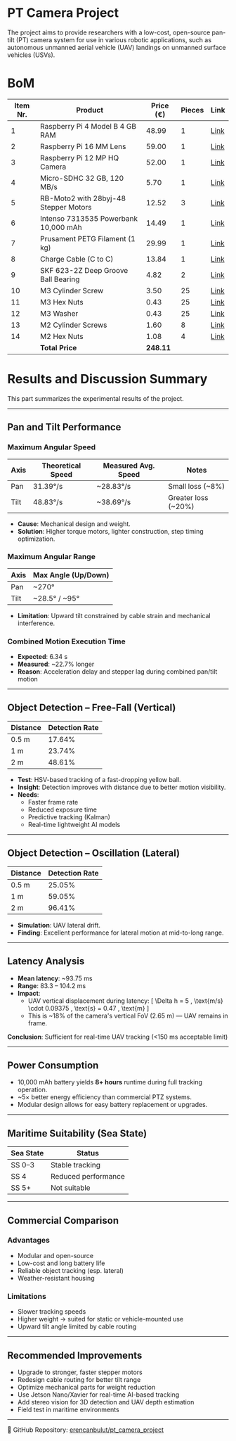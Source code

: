 # PT Camera Project
The project aims to provide researchers with a low-cost, open-source pan-tilt (PT) camera system for use in various robotic applications, such as autonomous unmanned aerial vehicle (UAV) landings on unmanned surface vehicles (USVs).

# BoM
| Item Nr. | Product                              | Price (€) | Pieces | Link |
|----------|--------------------------------------|-----------|--------|------|
| 1        | Raspberry Pi 4 Model B 4 GB RAM      | 48.99     | 1      | [Link](https://mou.sr/43gMQWg) |
| 2        | Raspberry Pi 16 MM Lens              | 59.00     | 1      | [Link](https://buyzero.de/en/products/16mm-teleobjektiv-fur-hq-kamera-16mm-telephoto-lens-for-hq-camera) |
| 3        | Raspberry Pi 12 MP HQ Camera         | 52.00     | 1      | [Link](https://www.digikey.de/short/p40hw30b) |
| 4        | Micro-SDHC 32 GB, 120 MB/s           | 5.70      | 1      | [Link](https://www.berrybase.de/sandisk-ultra-microsdhc-a1-120mb-s-class-10-speicherkarte-adapter-32gb) |
| 5        | RB-Moto2 with 28byj-48 Stepper Motors            | 12.52     | 3      | [Link](https://www.reichelt.com/de/en/shop/product/raspberry_pi_-_motor_control_incl_stepper_motors_uln2803apg-176628) |
| 6        | Intenso 7313535 Powerbank 10,000 mAh | 14.49     | 1      | [Link](https://amzn.eu/d/eHD4hbB) |
| 7        | Prusament PETG Filament (1 kg)       | 29.99     | 1      | [Link](https://www.prusa3d.com/de/produkt/prusament-petg-carmine-red-transparent-1kg/) |
| 8        | Charge Cable (C to C)                | 13.84     | 1      | [Link](https://de.rs-online.com/web/p/usb-kabel/2566994?gb=bb) |
| 9        | SKF 623-2Z Deep Groove Ball Bearing  | 4.82      | 2      | [Link](https://motionparts.de/products/623-2z-skf?variant=41904533602466&currency=EUR&utm_medium=product_sync&utm_source=google&utm_content=sag_organic&utm_campaign=sag_organic&gQT=2) |
| 10       | M3 Cylinder Screw                    | 3.50      | 25     | [Link](https://rc-schrauben.de/Zylinderkopfschraube-DIN-912-M3-x-12-Edelstahl-A2) |
| 11       | M3 Hex Nuts                          | 0.43      | 25     | [Link](https://de.farnell.com/en-DE/tr-fastenings/m3-hfst-z100/nut-full-steel-bzp-m3-pk100/dp/1419447) |
| 12       | M3 Washer                            | 0.43      | 25     | [Link](https://de.farnell.com/en-DE/duratool/wash3/washer-steel-m3-pk100/dp/1377496) |
| 13       | M2 Cylinder Screws                   | 1.60      | 8      | [Link](https://rc-schrauben.de/Zylinderkopfschraube-DIN-912-M2-x-8-Stahl-129) |
| 14       | M2 Hex Nuts                          | 1.08      | 4      | [Link](https://rc-schrauben.de/Hexagon-Nut-DIN-934-M2-Stainless-steel) |
|          | **Total Price**                      | **248.11**|        |      |

# Results and Discussion Summary

This part summarizes the experimental results of the project.

---

## Pan and Tilt Performance

### Maximum Angular Speed

| Axis | Theoretical Speed | Measured Avg. Speed | Notes |
|------|-------------------|---------------------|-------|
| Pan  | 31.39°/s          | ~28.83°/s           | Small loss (~8%) |
| Tilt | 48.83°/s          | ~38.69°/s           | Greater loss (~20%) |

- **Cause**: Mechanical design and weight.
- **Solution**: Higher torque motors, lighter construction, step timing optimization.

### Maximum Angular Range

| Axis | Max Angle (Up/Down) |
|------|---------------------|
| Pan  | ~270°               |
| Tilt | ~28.5° / ~95°       |

- **Limitation**: Upward tilt constrained by cable strain and mechanical interference.

### Combined Motion Execution Time

- **Expected**: 6.34 s
- **Measured**: ~22.7% longer
- **Reason**: Acceleration delay and stepper lag during combined pan/tilt motion

---

## Object Detection – Free-Fall (Vertical)

| Distance | Detection Rate |
|----------|----------------|
| 0.5 m    | 17.64%         |
| 1 m      | 23.74%         |
| 2 m      | 48.61%         |

- **Test**: HSV-based tracking of a fast-dropping yellow ball.
- **Insight**: Detection improves with distance due to better motion visibility.
- **Needs**:
  - Faster frame rate
  - Reduced exposure time
  - Predictive tracking (Kalman)
  - Real-time lightweight AI models

---

## Object Detection – Oscillation (Lateral)

| Distance | Detection Rate |
|----------|----------------|
| 0.5 m    | 25.05%         |
| 1 m      | 59.05%         |
| 2 m      | 96.41%         |

- **Simulation**: UAV lateral drift.
- **Finding**: Excellent performance for lateral motion at mid-to-long range.

---

## Latency Analysis

- **Mean latency**: ~93.75 ms
- **Range**: 83.3 – 104.2 ms
- **Impact**: 
  - UAV vertical displacement during latency:
    \[
    \Delta h = 5 \, \text{m/s} \cdot 0.09375 \, \text{s} = 0.47 \, \text{m}
    \]
  - This is ~18% of the camera's vertical FoV (2.65 m) — UAV remains in frame.

**Conclusion**: Sufficient for real-time UAV tracking (<150 ms acceptable limit)

---

## Power Consumption

- 10,000 mAh battery yields **8+ hours** runtime during full tracking operation.
- ~5× better energy efficiency than commercial PTZ systems.
- Modular design allows for easy battery replacement or upgrades.

---

## Maritime Suitability (Sea State)

| Sea State | Status                   |
|-----------|--------------------------|
| SS 0–3    | Stable tracking        |
| SS 4      | Reduced performance    |
| SS 5+     | Not suitable           |

---

## Commercial Comparison

### Advantages
- Modular and open-source
- Low-cost and long battery life
- Reliable object tracking (esp. lateral)
- Weather-resistant housing

### Limitations
- Slower tracking speeds
- Higher weight → suited for static or vehicle-mounted use
- Upward tilt angle limited by cable routing

---

## Recommended Improvements

- Upgrade to stronger, faster stepper motors
- Redesign cable routing for better tilt range
- Optimize mechanical parts for weight reduction
- Use Jetson Nano/Xavier for real-time AI-based tracking
- Add stereo vision for 3D detection and UAV depth estimation
- Field test in maritime environments

---

📁 GitHub Repository: [erencanbulut/pt_camera_project](https://github.com/erencanbulut/pt_camera_project)
